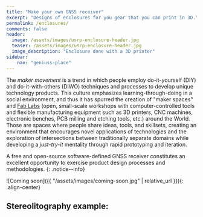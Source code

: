```yaml
---
title: "Make your own GNSS receiver"
excerpt: "Designs of enclosures for you gear that you can print in 3D."
permalink: /enclosures/
comments: false
header:
  image: /assets/images/usrp-enclosure-header.jpg
  teaser: /assets/images/usrp-enclosure-header.jpg
  image_description: "Enclosure done with a 3D printer"
sidebar:
    nav: "geniuss-place"
---
```


The _maker movement_ is a trend in which people employ do-it-yourself (DIY) and
do-it-with-others (DIWO) techniques and processes to develop unique technology
products. This culture emphasizes learning-through-doing in a social
environment, and thus it has spurred the creation of "maker spaces" and [Fab
Labs](https://en.wikipedia.org/wiki/Fab_lab) (open, small-scale workshops with
computer-controlled tools and flexible manufacturing equipment such as 3D
printers, CNC machines, electronic benches, PCB milling and etching tools, etc.)
around the World. Those are spaces where people share ideas, tools, and
skillsets, creating an environment that encourages novel applications of
technologies and the exploration of intersections between traditionally separate
domains while developing a _just-try-it_ mentality through rapid prototyping and
iteration.

  A free and open-source software-defined GNSS receiver constitutes an excellent
  opportunity to exercise product design processes and methodologies.
  {: .notice--info}


![Coming soon]({{ "/assets/images/coming-soon.jpg" | relative_url }}){: .align-center}

## Stereolitography example:

<script src="https://embed.githubusercontent.com/view/3d/hectorbu/Prueba-2/master/USRP_Version4/USRP_Base1.4.stl">
</script>


<link rel="prerender" href="{{ "/quick-start-guide/" | relative_url }}" />

